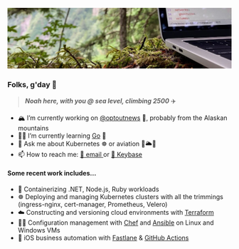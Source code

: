 ![Coding in woods header image](cover.jpeg)
### Folks, g'day 👋

> ***Noah here, with you @ sea level, climbing 2500*** ✈️

- 🏔 I’m currently working on [@optoutnews](https://github.com/optoutnews) 📰, probably from the Alaskan mountains
- 🧑‍💻 I’m currently learning [Go](https://go.dev) 💨
- 💬 Ask me about Kubernetes ☸️ or aviation 🛫🌥🛬
- 📫 How to reach me: [📧 email ](public@noahsbwilliams.com) or [🔑 Keybase](https://keybase.io/noahsbwilliams)

#### Some recent work includes...

- 🐳 Containerizing .NET, Node.js, Ruby workloads
- ☸️ Deploying and managing Kubernetes clusters with all the trimmings (ingress-nginx, cert-manager, Prometheus, Velero)
- ☁️ Constructing and versioning cloud environments with [Terraform](https://terraform.io) 
- 🧑‍🍳 Configuration management with [Chef](https://chef.io) and [Ansible](https://www.ansible.com) on Linux and Windows VMs
- 📱 iOS business automation with [Fastlane](https://fastlane.tools) & [GitHub Actions](https://github.com/features/actions)

